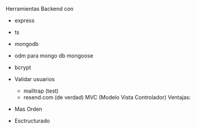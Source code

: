 Herramientas
Backend con

- express
- ts
- mongodb
- odm para mongo db mongoose
- bcrypt
- Validar usuarios 
    - mailtrap (test) 
    - resend.com (de verdad)
MVC (Modelo Vista Controlador)
Ventajas:

- Mas Orden
- Esctructurado
